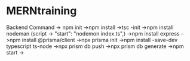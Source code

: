 # MERNtraining

Backend Command
-> npm init
->npm install
->tsc -init
->npm install nodeman (script -> "start": "nodemon index.ts",)
->npm install express
->npm install @prisma/client
->npx prisma init
->npm install -save-dev typescript ts-node
->npx prism db push
->npx prism db generate
->npm start
->
